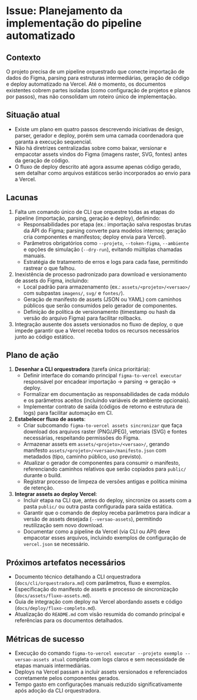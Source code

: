# Issue: Planejamento da implementação do pipeline automatizado

## Contexto
O projeto precisa de um pipeline orquestrado que conecte importação de dados do Figma, parsing para estruturas intermediárias, geração de código e deploy automatizado na Vercel. Até o momento, os documentos existentes cobrem partes isoladas (como configuração de projetos e planos por passos), mas não consolidam um roteiro único de implementação.

## Situação atual
- Existe um plano em quatro passos descrevendo iniciativas de design, parser, gerador e deploy, porém sem uma camada coordenadora que garanta a execução sequencial.
- Não há diretrizes centralizadas sobre como baixar, versionar e empacotar assets vindos do Figma (imagens raster, SVG, fontes) antes da geração de código.
- O fluxo de deploy descrito até agora assume apenas código gerado, sem detalhar como arquivos estáticos serão incorporados ao envio para a Vercel.

## Lacunas
1. Falta um comando único de CLI que orquestre todas as etapas do pipeline (importação, parsing, geração e deploy), definindo:
   - Responsabilidades por etapa (ex.: importação salva respostas brutas da API do Figma; parsing converte para modelos internos; geração cria componentes e manifestos; deploy envia para Vercel).
   - Parâmetros obrigatórios como `--projeto`, `--token-figma`, `--ambiente` e opções de simulação (`--dry-run`), evitando múltiplas chamadas manuais.
   - Estratégia de tratamento de erros e logs para cada fase, permitindo rastrear o que falhou.
2. Inexistência de processo padronizado para download e versionamento de assets do Figma, incluindo:
   - Local padrão para armazenamento (ex.: `assets/<projeto>/<versao>/` com subpastas `imagens/`, `svg/` e `fontes/`).
   - Geração de manifesto de assets (JSON ou YAML) com caminhos públicos que serão consumidos pelo gerador de componentes.
   - Definição de política de versionamento (timestamp ou hash da versão do arquivo Figma) para facilitar rollbacks.
3. Integração ausente dos assets versionados no fluxo de deploy, o que impede garantir que a Vercel receba todos os recursos necessários junto ao código estático.

## Plano de ação
1. **Desenhar a CLI orquestradora** (tarefa única prioritária):
   - Definir interface do comando principal `figma-to-vercel executar` responsável por encadear importação → parsing → geração → deploy.
   - Formalizar em documentação as responsabilidades de cada módulo e os parâmetros aceitos (incluindo variáveis de ambiente opcionais).
   - Implementar contrato de saída (códigos de retorno e estrutura de logs) para facilitar automação em CI.
2. **Estabelecer fluxo de assets**:
   - Criar subcomando `figma-to-vercel assets sincronizar` que faça download dos arquivos raster (PNG/JPEG), vetoriais (SVG) e fontes necessárias, respeitando permissões do Figma.
   - Armazenar assets em `assets/<projeto>/<versao>/`, gerando manifesto `assets/<projeto>/<versao>/manifesto.json` com metadados (tipo, caminho público, uso previsto).
   - Atualizar o gerador de componentes para consumir o manifesto, referenciando caminhos relativos que serão copiados para `public/` durante o build.
   - Registrar processo de limpeza de versões antigas e política mínima de retenção.
3. **Integrar assets ao deploy Vercel**:
   - Incluir etapa na CLI que, antes do deploy, sincronize os assets com a pasta `public/` ou outra pasta configurada para saída estática.
   - Garantir que o comando de deploy receba parâmetros para indicar a versão de assets desejada (`--versao-assets`), permitindo reutilização sem novo download.
   - Documentar como a pipeline da Vercel (via CLI ou API) deve empacotar esses arquivos, incluindo exemplos de configuração de `vercel.json` se necessário.

## Próximos artefatos necessários
- Documento técnico detalhando a CLI orquestradora (`docs/cli/orquestradora.md`) com parâmetros, fluxo e exemplos.
- Especificação do manifesto de assets e processo de sincronização (`docs/assets/fluxo-assets.md`).
- Guia de integração com deploy na Vercel abordando assets e código (`docs/deploy/fluxo-completo.md`).
- Atualização do `README.md` com visão resumida do comando principal e referências para os documentos detalhados.

## Métricas de sucesso
- Execução do comando `figma-to-vercel executar --projeto exemplo --versao-assets atual` completa com logs claros e sem necessidade de etapas manuais intermediárias.
- Deploys na Vercel passam a incluir assets versionados e referenciados corretamente pelos componentes gerados.
- Tempo gasto em configurações manuais reduzido significativamente após adoção da CLI orquestradora.
